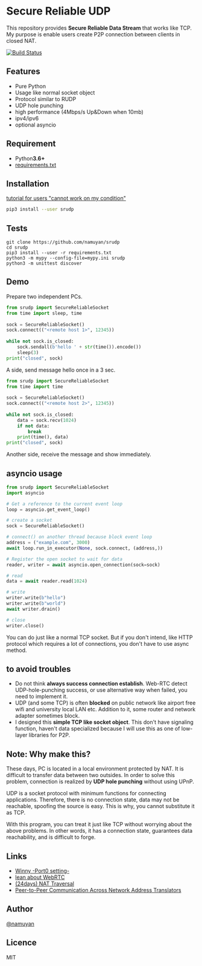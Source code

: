 Secure Reliable UDP
====
This repository provides **Secure Reliable Data Stream** that works like TCP.  
My purpose is enable users create P2P connection between clients in closed NAT.

[![Build Status](https://travis-ci.org/namuyan/srudp.svg?branch=master)](https://travis-ci.org/namuyan/srudp)

Features
----
* Pure Python
* Usage like normal socket object
* Protocol similar to RUDP
* UDP hole punching
* high performance (4Mbps/s Up&Down when 10mb)
* ipv4/ipv6
* optional asyncio

Requirement
----
* Python**3.6+**
* [requirements.txt](requirements.txt)

Installation
----
[tutorial for users "cannot work on my condition"](TUTORIAL.md)
```bash
pip3 install --user srudp
```

Tests
----
```commandline
git clone https://github.com/namuyan/srudp
cd srudp
pip3 install --user -r requirements.txt
python3 -m mypy --config-file=mypy.ini srudp
python3 -m unittest discover
```

Demo
----
Prepare two independent PCs.
```python
from srudp import SecureReliableSocket
from time import sleep, time
 
sock = SecureReliableSocket()
sock.connect(("<remote host 1>", 12345))
 
while not sock.is_closed:
    sock.sendall(b'hello ' + str(time()).encode())
    sleep(3)
print("closed", sock)
```
A side, send message hello once in a 3 sec.

```python
from srudp import SecureReliableSocket
from time import time
 
sock = SecureReliableSocket()
sock.connect(("<remote host 2>", 12345))
 
while not sock.is_closed:
    data = sock.recv(1024)
    if not data:
        break
    print(time(), data)
print("closed", sock)
```
Another side, receive the message and show immediately.

asyncio usage
----
```python
from srudp import SecureReliableSocket
import asyncio

# Get a reference to the current event loop
loop = asyncio.get_event_loop()

# create a socket
sock = SecureReliableSocket()

# connect() on another thread because block event loop
address = ("example.com", 3000)
await loop.run_in_executor(None, sock.connect, (address,))

# Register the open socket to wait for data
reader, writer = await asyncio.open_connection(sock=sock)

# read
data = await reader.read(1024)

# write
writer.write(b"hello")
writer.write(b"world")
await writer.drain()

# close
writer.close()
```
You can do just like a normal TCP socket.
But if you don't intend, like HTTP protocol which requires a lot of connections,
you don't have to use async method.

to avoid troubles
----
* Do not think **always success connection  establish**.
Web-RTC detect UDP-hole-punching success, or use alternative way when failed, you need to implement it.
* UDP (and some TCP) is often **blocked** on public network
like airport free wifi and university local LAN etc.
Addition to it, some router and network adapter sometimes block.
* I designed this **simple TCP like socket object**.
This don't have signaling function, haven't data specialized because
I will use this as one of low-layer libraries for P2P.

Note: Why make this?
----
These days, PC is located in a local environment protected by NAT.
It is difficult to transfer data between two outsides.
In order to solve this problem, connection is realized by **UDP hole punching**
without using UPnP.

UDP is a socket protocol with minimum functions for connecting applications.
Therefore, there is no connection state, data may not be reachable,
spoofing the source is easy. This is why, you cannot substitute it as TCP.

With this program, you can treat it just like TCP without worrying about the above problems.
In other words, it has a connection state, guarantees data reachability, and is difficult to forge.

Links
----
* [Winny -Port0 setting-](http://winny.4th.jp/lesson1/port.html)
* [lean about WebRTC](https://qiita.com/mush/items/121e45fefed009b6ad5e)
* [(24days) NAT Traversal](https://tech-blog.cerevo.com/adventcalendar2016/advent24/)
* [Peer-to-Peer Communication Across Network Address Translators](https://bford.info/pub/net/p2pnat/)

Author
----
[@namuyan](https://twitter.com/namuyan_mine)

Licence
----
MIT
